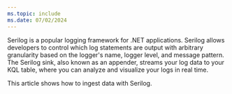 ```yaml
---
ms.topic: include
ms.date: 07/02/2024
---
```


Serilog is a popular logging framework for .NET applications. Serilog allows developers to control which log statements are output with arbitrary granularity based on the logger's name, logger level, and message pattern. The Serilog sink, also known as an appender, streams your log data to your KQL table, where you can analyze and visualize your logs in real time.

This article shows how to ingest data with Serilog.
